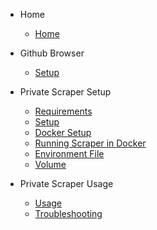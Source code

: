 * Home
  * [Home](/home.md)

* Github Browser
  * [Setup](/docs/primitive-setup.md)

* Private Scraper Setup
  * [Requirements](/docs/private/requirements.md)
  * [Setup](/docs/private/private-setup.md)
  * [Docker Setup](/docs/private/docker-setup.md)
  * [Running Scraper in Docker](/docs/private/docker-usage.md)
  * [Environment File](/docs/private/environment-file.md)
  * [Volume](/docs/private/volume.md)

* Private Scraper Usage
  * [Usage](/docs/private/scraper-usage.md)
  * [Troubleshooting](/docs/private/scraper-troubleshooting.md)